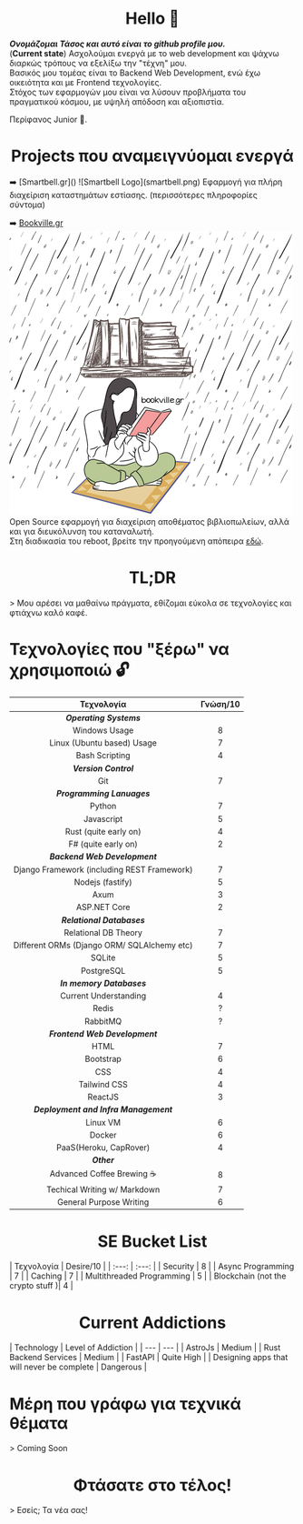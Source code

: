 <h1 style="display:flex; justify-content: center">Hello 👋</h1>

***Ονομάζομαι Τάσος και αυτό είναι το github profile μου.***    
(**Current state**) Ασχολούμαι ενεργά με το web development και ψάχνω διαρκώς τρόπους να εξελίξω την "τέχνη" μου.  
Βασικός μου τομέας είναι το Backend Web Development, ενώ έχω οικειότητα και με Frontend τεχνολογίες.  
Στόχος των εφαρμογών μου είναι να λύσουν προβλήματα του πραγματικού κόσμου, με υψηλή απόδοση και αξιοπιστία.  

Περίφανος Junior 💪.

<h1 style="display:flex; justify-content: center">Projects που αναμειγνύομαι ενεργά</h1>
➡️ [Smartbell.gr]()  
![Smartbell Logo](smartbell.png)  
Εφαρμογή για πλήρη διαχείριση καταστημάτων εστίασης.  
(περισσότερες πληροφορίες σύντομα)  

➡️ [Bookville.gr]()  
![Bookville Logo](bookville.png)  
Open Source εφαρμογή για διαχείριση αποθέματος βιβλιοπωλείων, αλλά και για διευκόλυνση του καταναλωτή.  
Στη διαδικασία του reboot, βρείτε την προηγούμενη απόπειρα [εδώ](https://bookville.gr).  

<h1 style="display: flex; justify-content: center">TL;DR</h1>
> Μου αρέσει να μαθαίνω πράγματα, εθίζομαι εύκολα σε τεχνολογίες και φτιάχνω καλό καφέ.

<h1 style="display:flex; justify-content: center">Τεχνολογίες που "ξέρω" να χρησιμοποιώ 🔓</h1>

| Τεχνολογία | Γνώση/10 |
| :---: | :---: |
|***Operating Systems***||
| Windows Usage | 8 |
| Linux (Ubuntu based) Usage | 7 |
| Bash Scripting | 4 |
| ***Version Control*** ||
| Git | 7 |
| ***Programming Lanuages*** ||
| Python | 7 |
| Javascript | 5 |
| Rust (quite early on) | 4 |
| F# (quite early on) | 2 |
| ***Backend Web Development*** ||
| Django Framework (including REST Framework)| 7 |
| Nodejs (fastify) | 5 |
| Axum | 3 |
| ASP.NET Core | 2 |
| ***Relational Databases*** ||
| Relational DB Theory | 7 |
| Different ORMs (Django ORM/ SQLAlchemy etc) | 7 |
| SQLite | 5 |
| PostgreSQL | 5 |
| ***In memory Databases***||
| Current Understanding | 4 |
| Redis | ? |
| RabbitMQ | ? |
| ***Frontend Web Development*** ||
| HTML | 7 |
| Bootstrap | 6 |
| CSS | 4 |
| Tailwind CSS | 4 |
| ReactJS | 3 |
| ***Deployment and Infra Management*** ||
| Linux VM | 6 |
| Docker | 6 |
| PaaS(Heroku, CapRover) | 4 |
| ***Other*** ||
| Advanced Coffee Brewing ☕ | 8 |
| Techical Writing w/ Markdown | 7 |
| General Purpose Writing | 6 |


<h1 style="display: flex;justify-content: center;">SE Bucket List</h1>
| Τεχνολογία | Desire/10 |
| :---: | :---: |
| Security | 8 |
| Async Programming | 7 |
| Caching | 7 |
| Multithreaded Programming | 5 |
| Blockchain (not the crypto stuff )| 4 |

<h1 style="display:flex; justify-content:center;">Current Addictions</h1>
| Technology | Level of Addiction |
| --- | --- |
| AstroJs | Medium |
| Rust Backend Services | Medium |
| FastAPI | Quite High |
| Designing apps that will never be complete | Dangerous |

<h1 style="display: flex; justify-content: center">Μέρη που γράφω για τεχνικά θέματα</h1>
> Coming Soon

<h1 style="display: flex; justify-content: center">Φτάσατε στο τέλος!</h1>
> Εσείς; Τα νέα σας!

